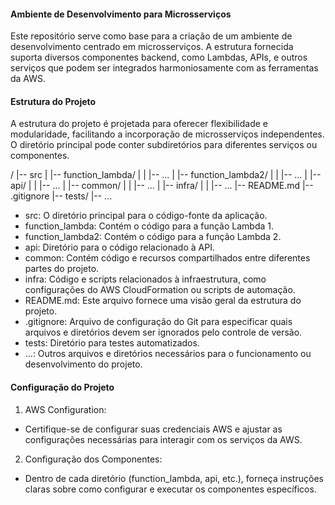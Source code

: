 #### Ambiente de Desenvolvimento para Microsserviços

Este repositório serve como base para a criação de um ambiente de desenvolvimento centrado em microsserviços.
A estrutura fornecida suporta diversos componentes backend, como Lambdas, APIs, e outros serviços que podem ser integrados harmoniosamente com as ferramentas da AWS.

#### Estrutura do Projeto

A estrutura do projeto é projetada para oferecer flexibilidade e modularidade, facilitando a incorporação de microsserviços independentes.
O diretório principal pode conter subdiretórios para diferentes serviços ou componentes.

/
|-- src
|   |-- function_lambda/
|   |   |-- ...
|   |-- function_lambda2/
|   |   |-- ...
|   |-- api/
|   |   |-- ...
|   |-- common/
|   |   |-- ...
|   |-- infra/
|   |   |-- ...
|-- README.md
|-- .gitignore
|-- tests/
|-- ...



* src: O diretório principal para o código-fonte da aplicação.
* function_lambda: Contém o código para a função Lambda 1.
* function_lambda2: Contém o código para a função Lambda 2.
* api: Diretório para o código relacionado à API.
* common: Contém código e recursos compartilhados entre diferentes partes do projeto.
* infra: Código e scripts relacionados à infraestrutura, como configurações do AWS CloudFormation ou scripts de automação.
* README.md: Este arquivo fornece uma visão geral da estrutura do projeto.
* .gitignore: Arquivo de configuração do Git para especificar quais arquivos e diretórios devem ser ignorados pelo controle de versão.
* tests: Diretório para testes automatizados.
* ...: Outros arquivos e diretórios necessários para o funcionamento ou desenvolvimento do projeto.
  
#### Configuração do Projeto
1. AWS Configuration:

* Certifique-se de configurar suas credenciais AWS e ajustar as configurações necessárias para interagir com os serviços da AWS.
  
2. Configuração dos Componentes:
   
* Dentro de cada diretório (function_lambda, api, etc.), forneça instruções claras sobre como configurar e executar os componentes específicos.


